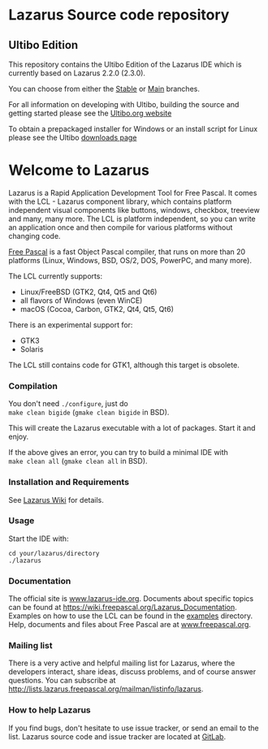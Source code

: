 # Lazarus Source code repository

## Ultibo Edition

This repository contains the Ultibo Edition of the Lazarus IDE which is currently based on Lazarus 2.2.0 (2.3.0).

You can choose from either the [Stable](https://github.com/ultibohub/LazarusIDE/tree/ultibo-2.2) or [Main](https://github.com/ultibohub/LazarusIDE/tree/ultibo) branches.

For all information on developing with Ultibo, building the source and getting started please see the [Ultibo.org website](https://ultibo.org)

To obtain a prepackaged installer for Windows or an install script for Linux please see the Ultibo [downloads page](https://ultibo.org/download/)

Welcome to Lazarus
==================

Lazarus is a Rapid Application Development Tool for Free Pascal.
It comes with the LCL - Lazarus component library, which contains platform
independent visual components like buttons, windows, checkbox, treeview and
many, many more. The LCL is platform independent, so you can write an
application once and then compile for various platforms without changing code.

[Free Pascal](https://www.freepascal.org) is a fast Object Pascal compiler,
that runs on more than 20 platforms (Linux, Windows, BSD, OS/2, DOS, PowerPC,
and many more).

The LCL currently supports:
* Linux/FreeBSD (GTK2, Qt4, Qt5 and Qt6)
* all flavors of Windows (even WinCE)
* macOS (Cocoa, Carbon, GTK2, Qt4, Qt5, Qt6)

There is an experimental support for:
* GTK3
* Solaris 

The LCL still contains code for GTK1, although this target is obsolete.

### Compilation

You don't need ```./configure```, just do  
```make clean bigide``` (```gmake clean bigide``` in BSD).

This will create the Lazarus executable with a lot of packages.
Start it and enjoy.

If the above gives an error, you can try to build a minimal IDE with  
```make clean all``` (```gmake clean all``` in BSD).

### Installation and Requirements

See [Lazarus Wiki](https://wiki.freepascal.org/Category:Install) for details.

### Usage

Start the IDE with:
```shell
cd your/lazarus/directory
./lazarus
```

### Documentation

The official site is www.lazarus-ide.org.
Documents about specific topics can be found at 
https://wiki.freepascal.org/Lazarus_Documentation.
Examples on how to use the LCL can be found in the [examples](examples) directory.
Help, documents and files about Free Pascal are at www.freepascal.org.

### Mailing list

There is a very active and helpful mailing list for Lazarus, where the
developers interact, share ideas, discuss problems, and of course answer
questions.
You can subscribe at
http://lists.lazarus.freepascal.org/mailman/listinfo/lazarus.

### How to help Lazarus

If you find bugs, don't hesitate to use issue tracker,
or send an email to the list.
Lazarus source code and issue tracker are located at [GitLab](https://gitlab.com/freepascal.org/lazarus/lazarus).
